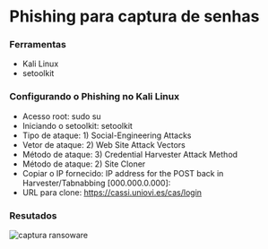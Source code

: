# Phishing para captura de senhas

### Ferramentas

- Kali Linux
- setoolkit

### Configurando o Phishing no Kali Linux

- Acesso root: sudo su
- Iniciando o setoolkit: setoolkit
- Tipo de ataque: 1) Social-Engineering Attacks
- Vetor de ataque: 2) Web Site Attack Vectors
- Método de ataque: 3) Credential Harvester Attack Method
- Método de ataque: 2) Site Cloner
- Copiar o IP fornecido: IP address for the POST back in Harvester/Tabnabbing [000.000.0.000]:
- URL para clone: https://cassi.uniovi.es/cas/login

### Resutados

![captura ransoware](https://github.com/cfsilvalima/cfsilvalima-setoolkit-desafio-phishing/assets/152799753/b65aca7b-d78e-46cf-8d6b-f5e6067cf1b6)
